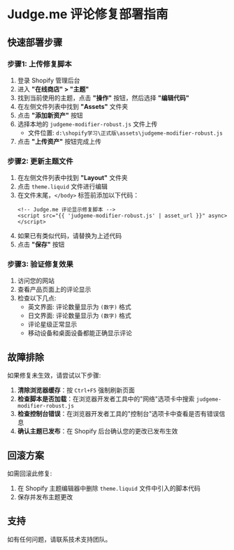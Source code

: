 # Judge.me 评论修复部署指南

## 快速部署步骤

### 步骤1: 上传修复脚本

1. 登录 Shopify 管理后台
2. 进入 **"在线商店" > "主题"**
3. 找到当前使用的主题，点击 **"操作"** 按钮，然后选择 **"编辑代码"**
4. 在左侧文件列表中找到 **"Assets"** 文件夹
5. 点击 **"添加新资产"** 按钮
6. 选择本地的 `judgeme-modifier-robust.js` 文件上传
   - 文件位置: `d:\shopify学习\正式版\assets\judgeme-modifier-robust.js`
7. 点击 **"上传资产"** 按钮完成上传

### 步骤2: 更新主题文件

1. 在左侧文件列表中找到 **"Layout"** 文件夹
2. 点击 `theme.liquid` 文件进行编辑
3. 在文件末尾，`</body>` 标签前添加以下代码：
   ```liquid
   <!-- Judge.me 评论显示修复脚本 -->
   <script src="{{ 'judgeme-modifier-robust.js' | asset_url }}" async></script>
   ```
4. 如果已有类似代码，请替换为上述代码
5. 点击 **"保存"** 按钮

### 步骤3: 验证修复效果

1. 访问您的网站
2. 查看产品页面上的评论显示
3. 检查以下几点:
   - 英文界面: 评论数量显示为 `(数字)` 格式
   - 日文界面: 评论数量显示为 `(数字)` 格式
   - 评论星级正常显示
   - 移动设备和桌面设备都能正确显示评论

## 故障排除

如果修复未生效，请尝试以下步骤:

1. **清除浏览器缓存**：按 `Ctrl+F5` 强制刷新页面
2. **检查脚本是否加载**：在浏览器开发者工具中的"网络"选项卡中搜索 `judgeme-modifier-robust.js`
3. **检查控制台错误**：在浏览器开发者工具的"控制台"选项卡中查看是否有错误信息
4. **确认主题已发布**：在 Shopify 后台确认您的更改已发布生效

## 回滚方案

如需回滚此修复:

1. 在 Shopify 主题编辑器中删除 `theme.liquid` 文件中引入的脚本代码
2. 保存并发布主题更改

## 支持

如有任何问题，请联系技术支持团队。
